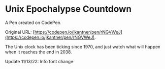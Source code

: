 # Unix Epochalypse Countdown

A Pen created on CodePen.

Original URL: [https://codepen.io/jkantner/pen/rNGVWeJ](https://codepen.io/jkantner/pen/rNGVWeJ).

The Unix clock has been ticking since 1970, and just watch what will happen when it reaches the end in 2038.

Update 11/13/22: Info font change